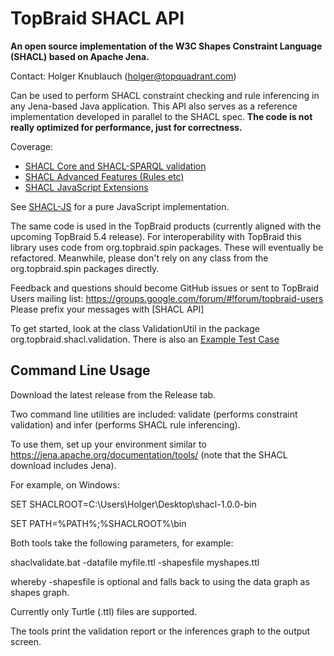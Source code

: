 # TopBraid SHACL API

**An open source implementation of the W3C Shapes Constraint Language (SHACL) based on Apache Jena.**

Contact: Holger Knublauch (holger@topquadrant.com)

Can be used to perform SHACL constraint checking and rule inferencing in any Jena-based Java application.
This API also serves as a reference implementation developed in parallel to the SHACL spec.
**The code is not really optimized for performance, just for correctness.**

Coverage:
* [SHACL Core and SHACL-SPARQL validation](https://www.w3.org/TR/shacl/)
* [SHACL Advanced Features (Rules etc)](https://www.w3.org/TR/shacl-af/)
* [SHACL JavaScript Extensions](https://www.w3.org/TR/shacl-js/)

See [SHACL-JS](https://github.com/TopQuadrant/shacl-js) for a pure JavaScript implementation.

The same code is used in the TopBraid products (currently aligned with the upcoming TopBraid 5.4 release).
For interoperability with TopBraid this library uses code from org.topbraid.spin packages.
These will eventually be refactored.
Meanwhile, please don't rely on any class from the org.topbraid.spin packages directly.

Feedback and questions should become GitHub issues or sent to TopBraid Users mailing list:
https://groups.google.com/forum/#!forum/topbraid-users
Please prefix your messages with [SHACL API]

To get started, look at the class ValidationUtil in
the package org.topbraid.shacl.validation.
There is also an [Example Test Case](../master/src/test/java/org/topbraid/shacl/ValidationExample.java)

## Command Line Usage

Download the latest release from the Release tab.

Two command line utilities are included: validate (performs constraint validation) and infer (performs SHACL rule inferencing).

To use them, set up your environment similar to https://jena.apache.org/documentation/tools/ (note that the SHACL download includes Jena).

For example, on Windows:

SET SHACLROOT=C:\Users\Holger\Desktop\shacl-1.0.0-bin

SET PATH=%PATH%;%SHACLROOT%\bin

Both tools take the following parameters, for example:

shaclvalidate.bat -datafile myfile.ttl -shapesfile myshapes.ttl

whereby -shapesfile is optional and falls back to using the data graph as shapes graph.

Currently only Turtle (.ttl) files are supported.

The tools print the validation report or the inferences graph to the output screen.
